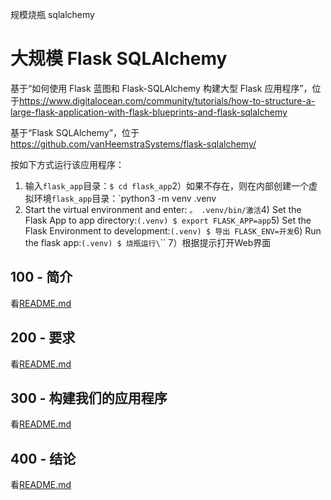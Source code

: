 规模烧瓶 sqlalchemy

# 大规模 Flask SQLAlchemy

基于“如何使用 Flask 蓝图和 Flask-SQLAlchemy 构建大型 Flask 应用程序”，位于<https://www.digitalocean.com/community/tutorials/how-to-structure-a-large-flask-application-with-flask-blueprints-and-flask-sqlalchemy>

基于“Flask SQLAlchemy”，位于<https://github.com/vanHeemstraSystems/flask-sqlalchemy/>

按如下方式运行该应用程序：

1) 输入`flask_app`目录：`$ cd flask_app`2）如果不存在，则在内部创建一个虚拟环境`flask_app`目录：`python3 -m venv .venv
3) Start the virtual environment and enter: `。 .venv/bin/激活`4) Set the Flask App to app directory:`(.venv) $ export FLASK_APP=app`5) Set the Flask Environment to development:`(.venv) $ 导出 FLASK_ENV=开发`6) Run the flask app:`(.venv) $ 烧瓶运行\`\`\`
7）根据提示打开Web界面

## 100 - 简介

看[README.md](./100/README.md)

## 200 - 要求

看[README.md](./200/README.md)

## 300 - 构建我们的应用程序

看[README.md](./300/README.md)

## 400 - 结论

看[README.md](./400/README.md)
